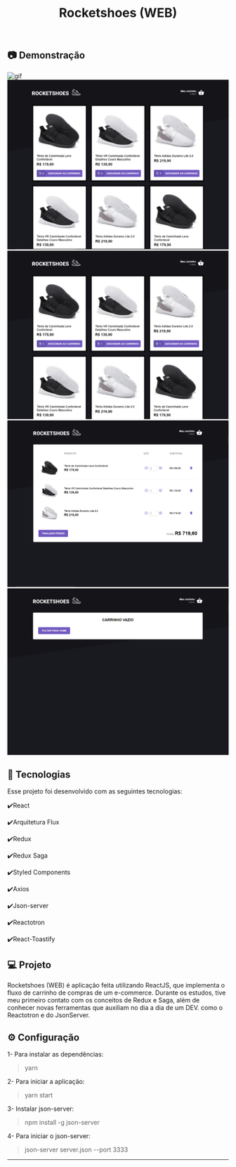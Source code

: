 <h1 align="center">
    Rocketshoes (WEB)
</h1>

<br>

## :camera: Demonstração

![gif](github/Rocketshoes.gif)
![png1](github/1.PNG)
![png2](github/2.PNG)
![png3](github/3.PNG)
![png4](github/4.PNG)


## :rocket: Tecnologias

Esse projeto foi desenvolvido com as seguintes tecnologias:

✔️React

✔️Arquitetura Flux

✔️Redux

✔️Redux Saga

✔️Styled Components

✔️Axios

✔️Json-server

✔️Reactotron

✔️React-Toastify


## 💻 Projeto

Rocketshoes (WEB) é aplicação feita utilizando ReactJS, que implementa o fluxo de carrinho de compras de um e-commerce. Durante os estudos, tive meu primeiro contato com os conceitos de Redux e Saga, além de conhecer novas ferramentas que auxiliam no dia a dia de um DEV. como o Reactotron e do JsonServer.

## ⚙ Configuração

1- Para instalar as dependências:
> yarn

2- Para iniciar a aplicação:
> yarn start

3- Instalar json-server:
> npm install -g json-server

4- Para iniciar o json-server:
> json-server server.json --port 3333

---

